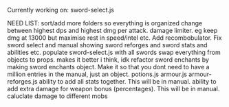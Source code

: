 Currently working on:
    sword-select.js

NEED LIST: 
    sort/add more folders so everything is organized
    change between highest dps and highest dmg per attack.
    damage limiter. eg keep dmg at 13000 but maximise rest in speed/intel etc.
    Add recombobulator.
    Fix sword select and manual showing sword reforges and sword stats and abilities etc.
    populate sword-select.js with all swords
    swap everything from objects to props. makes it better i think, idk
    refactor sword enchants by making sword enchants object. Make it so that you dont need to have a million entries in the manual, just an object.
    potions.js
    armour.js
    armour-reforges.js
    ability to add all stats together. This will be in manual.
    ability to add extra damage for weapon bonus (percentages). This will be in manual.
    caluclate damage to different mobs